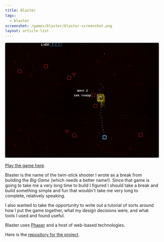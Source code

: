 ```yaml
---
title: Blaster
tags:
  - blaster
screenshot: /games/blaster/blaster-screenshot.png
layout: article-list
---
```


![Neato screenshot of game](/games/blaster/blaster-screenshot.png "Screenshot of Blaster")

[Play the game here][playblaster].

Blaster is the name of the twin-stick shooter I wrote as a break from building the _Big Game_ (which needs a better name!). Since that game is going to take me a very long time to build I figured I should take a break and build something simple and fun that wouldn't take me very long to complete, relatively speaking.

<!--more-->

I also wanted to take the opportunity to write out a tutorial of sorts around how I put the game together, what my design decisions were, and what tools I used and found useful.

Blaster uses [Phaser][] and a host of web-based technologies.

Here is the [repository for the project][repo].

[playblaster]: http://blaster.drhayes.io
[phaser]: https://phaser.io/
[repo]: https://github.com/drhayes/blaster
